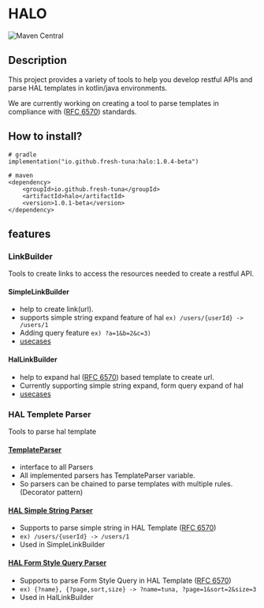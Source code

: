 # HALO
![Maven Central](https://img.shields.io/maven-central/v/io.github.fresh-tuna/halo?style=flat-square&color=green)

## Description
This project provides a variety of tools to help you develop restful APIs and parse HAL templates in kotlin/java environments.

We are currently working on creating a tool to parse templates in compliance with ([RFC 6570](https://datatracker.ietf.org/doc/html/rfc6570#section-1.4)) standards.


## How to install?
```shell
# gradle
implementation("io.github.fresh-tuna:halo:1.0.4-beta")

# maven
<dependency>
    <groupId>io.github.fresh-tuna</groupId>
    <artifactId>halo</artifactId>
    <version>1.0.1-beta</version>
</dependency>

```

## features
### LinkBuilder
Tools to create links to access the resources needed to create a restful API.

#### SimpleLinkBuilder
- help to create link(url).
- supports simple string expand feature of hal `ex) /users/{userId} -> /users/1`
- Adding query feature `ex) ?a=1&b=2&c=3)`
- [usecases](src/test/kotlin/io/github/freshtuna/halo/util/linkBuilder/SimpleLinkBuilderTest.kt) 

#### HalLinkBuilder
- help to expand hal ([RFC 6570](https://datatracker.ietf.org/doc/html/rfc6570#section-1.4)) based template to create url.
- Currently supporting simple string expand, form query expand of hal
- [usecases](src/test/kotlin/io/github/freshtuna/halo/util/linkBuilder/HalLinkBuilderTest.kt)

### HAL Templete Parser
Tools to parse hal template

#### [TemplateParser](src/main/kotlin/io/github/freshtuna/halo/util/parser/TemplateParser.kt)
- interface to all Parsers
- All implemented parsers has TemplateParser variable.
- So parsers can be chained to parse templates with multiple rules. (Decorator pattern)

#### [HAL Simple String Parser](src/main/kotlin/io/github/freshtuna/halo/util/parser/HalSimpleStringParser.kt)
- Supports to parse simple string in HAL Template ([RFC 6570](https://datatracker.ietf.org/doc/html/rfc6570#section-1.4))
- `ex) /users/{userId} -> /users/1`
- Used in SimpleLinkBuilder

#### [HAL Form Style Query Parser](src/main/kotlin/io/github/freshtuna/halo/util/parser/HalFormStyleQueryParser.kt)
- Supports to parse Form Style Query in HAL Template ([RFC 6570](https://datatracker.ietf.org/doc/html/rfc6570#section-1.4))
- `ex) {?name}, {?page,sort,size} -> ?name=tuna, ?page=1&sort=2&size=3`
- Used in HalLinkBuilder
